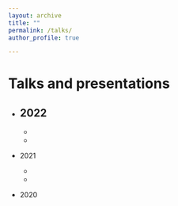 ```yaml
---
layout: archive
title: ""
permalink: /talks/
author_profile: true

---
```


Talks and presentations
======

- 2022
  -
  -
  -

- 2021

  -
  -

- 2020
